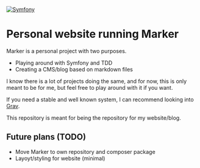 [![Symfony](https://github.com/tomrummet/symfony-marker/actions/workflows/symfony.yml/badge.svg)](https://github.com/tomrummet/symfony-marker/actions/workflows/symfony.yml)

# Personal website running Marker

Marker is a personal project with two purposes.

- Playing around with Symfony and TDD
- Creating a CMS/blog based on markdown files

I know there is a lot of projects doing the same, and for now, this is only meant to be for me, but feel free to play around with it if you want.

If you need a stable and well known system, I can recommend looking into [Grav](https://getgrav.org).

This repository is meant for being the repository for my website/blog.

## Future plans (TODO)

- Move Marker to own repository and composer package
- Layoyt/styling for website (minimal)

